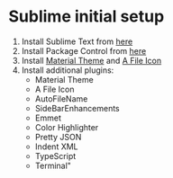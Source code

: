 # Sublime initial setup

1. Install Sublime Text from [here](https://www.sublimetext.com/3)
2. Install Package Control from [here](https://packagecontrol.io/installation)
3. Install [Material Theme](https://github.com/equinusocio/material-theme) and [A File Icon](https://github.com/ihodev/a-file-icon)
4. Install additional plugins:
    * Material Theme
    * A File Icon
    * AutoFileName
    * SideBarEnhancements
    * Emmet
    * Color Highlighter
    * Pretty JSON
    * Indent XML
    * TypeScript
    * Terminal"
